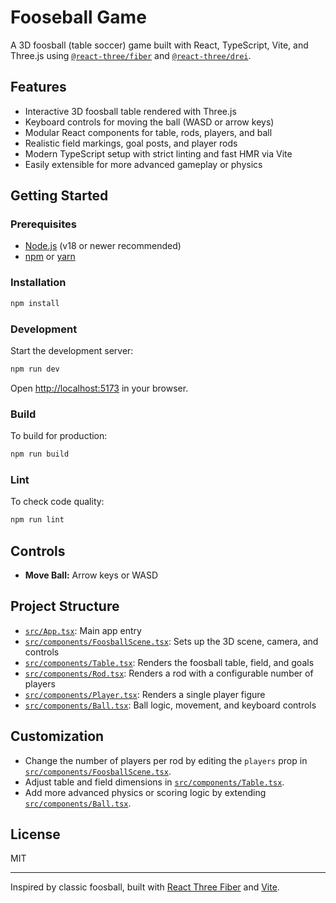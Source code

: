 
# Fooseball Game

A 3D foosball (table soccer) game built with React, TypeScript, Vite, and Three.js using [`@react-three/fiber`](https://docs.pmnd.rs/react-three-fiber) and [`@react-three/drei`](https://docs.pmnd.rs/drei/introduction).

## Features

- Interactive 3D foosball table rendered with Three.js
- Keyboard controls for moving the ball (WASD or arrow keys)
- Modular React components for table, rods, players, and ball
- Realistic field markings, goal posts, and player rods
- Modern TypeScript setup with strict linting and fast HMR via Vite
- Easily extensible for more advanced gameplay or physics

## Getting Started

### Prerequisites

- [Node.js](https://nodejs.org/) (v18 or newer recommended)
- [npm](https://www.npmjs.com/) or [yarn](https://yarnpkg.com/)

### Installation

```sh
npm install
```

### Development

Start the development server:

```sh
npm run dev
```

Open [http://localhost:5173](http://localhost:5173) in your browser.

### Build

To build for production:

```sh
npm run build
```

### Lint

To check code quality:

```sh
npm run lint
```

## Controls

- **Move Ball:** Arrow keys or WASD

## Project Structure

- [`src/App.tsx`](src/App.tsx): Main app entry
- [`src/components/FoosballScene.tsx`](src/components/FoosballScene.tsx): Sets up the 3D scene, camera, and controls
- [`src/components/Table.tsx`](src/components/Table.tsx): Renders the foosball table, field, and goals
- [`src/components/Rod.tsx`](src/components/Rod.tsx): Renders a rod with a configurable number of players
- [`src/components/Player.tsx`](src/components/Player.tsx): Renders a single player figure
- [`src/components/Ball.tsx`](src/components/Ball.tsx): Ball logic, movement, and keyboard controls

## Customization

- Change the number of players per rod by editing the `players` prop in [`src/components/FoosballScene.tsx`](src/components/FoosballScene.tsx).
- Adjust table and field dimensions in [`src/components/Table.tsx`](src/components/Table.tsx).
- Add more advanced physics or scoring logic by extending [`src/components/Ball.tsx`](src/components/Ball.tsx).

## License

MIT

---

Inspired by classic foosball, built with [React Three Fiber](https://docs.pmnd.rs/react-three-fiber) and [Vite](https://vitejs.dev/).
